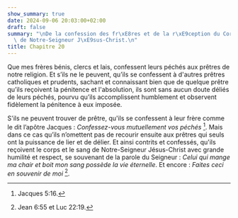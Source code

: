 ```yaml
---
show_summary: true
date: 2024-09-06 20:03:00+02:00
draft: false
summary: "\nDe la confession des fr\xE8res et de la r\xE9ception du Corps et du Sang\
  \ de Notre-Seigneur J\xE9sus-Christ.\n"
title: Chapitre 20
---
```





Que mes frères bénis, clercs et lais, confessent leurs péchés aux prêtres de notre religion. Et s’ils ne le peuvent, qu’ils se confessent à d'autres prêtres catholiques et prudents, sachant et connaissant bien que de quelque prêtre qu’ils reçoivent la pénitence et l'absolution, ils sont sans aucun doute déliés de leurs péchés, pourvu qu’ils accomplissent humblement et observent fidèlement la pénitence à eux imposée. 

S'ils ne peuvent trouver de prêtre, qu'ils se confessent à leur frère comme le dit l’apôtre Jacques : *Confessez-vous mutuellement vos péchés* [^1]. Mais dans ce cas qu’ils n’omettent pas de recourir ensuite aux prêtres qui seuls ont la puissance de lier et de délier. Et ainsi contrits et confessés, qu'ils reçoivent le corps et le sang de Notre-Seigneur Jésus-Christ avec grande humilité et respect, se souvenant de la parole du Seigneur : *Celui qui mange ma chair et boit mon sang possède la vie éternelle*. Et encore : *Faites ceci en souvenir de moi* [^2].

[^1]: Jacques 5:16.
[^2]: Jean 6:55 et Luc 22:19.

